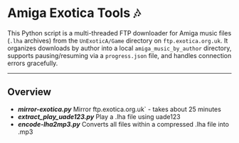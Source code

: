 # Amiga Exotica Tools 🎶

This Python script is a multi-threaded FTP downloader for Amiga music files (`.lha` archives) from the `UnExoticA/Game` directory on `ftp.exotica.org.uk`. It organizes downloads by author into a local `amiga_music_by_author` directory, supports pausing/resuming via a `progress.json` file, and handles connection errors gracefully.

---

## Overview

* ***mirror-exotica.py*** Mirror ftp.exotica.org.uk` - takes about 25 minutes
* ***extract_play_uade123.py*** Play a .lha file using uade123
* ***encode-lha2mp3.py*** Converts all files within a compressed .lha file into .mp3
